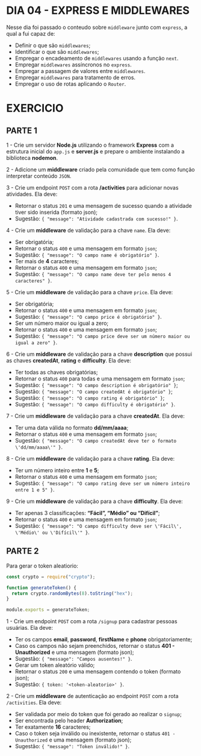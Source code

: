 # DIA 04 - EXPRESS E MIDDLEWARES

Nesse dia foi passado o conteudo sobre `middleware` junto com `express`, a qual a fui capaz de:

- Definir o que são `middlewares`;
- Identificar o que são `middlewares`;
- Empregar o encadeamento de `middlewares` usando a função `next`.
- Empregar `middlewares` assíncronos no `express`.
- Empregar a passagem de valores entre `middlewares`.
- Empregar `middlewares` para tratamento de erros.
- Empregar o uso de rotas aplicando o `Router`.

# EXERCICIO

## PARTE 1

1 - Crie um servidor **Node.js** utilizando o framework **Express** com a estrutura inicial do `app.js` e **server.js** e prepare o ambiente instalando a biblioteca **nodemon**.

2 - Adicione um **middleware** criado pela comunidade que tem como função interpretar conteúdo `JSON`.

3 - Crie um endpoint `POST` com a rota **/activities** para adicionar novas atividades. Ela deve:

- Retornar o status `201` e uma mensagem de sucesso quando a atividade tiver sido inserida (formato json);
- Sugestão: `{ "message": "Atividade cadastrada com sucesso!" }`.

4 - Crie um **middleware** de validação para a chave `name`. Ela deve:

- Ser obrigatória;
- Retornar o status `400` e uma mensagem em formato `json`;
- Sugestão: `{ "message": "O campo name é obrigatório" }`.
- Ter mais de **4** caracteres;
- Retornar o status `400` e uma mensagem em formato `json`;
- Sugestão: `{ "message": "O campo name deve ter pelo menos 4 caracteres" }`.

5 - Crie um **middleware** de validação para a chave `price`. Ela deve:

- Ser obrigatória;
- Retornar o status `400` e uma mensagem em formato `json`;
- Sugestão: `{ "message": "O campo price é obrigatório" }`.
- Ser um número maior ou igual a zero;
- Retornar o status `400` e uma mensagem em formato `json`;
- Sugestão: `{ "message": "O campo price deve ser um número maior ou igual a zero" }`.

6 - Crie um **middleware** de validação para a chave **description** que possui as chaves **createdAt**, **rating** e **difficulty**. Ela deve:

- Ter todas as chaves obrigatórias;
- Retornar o status `400` para todas e uma mensagem em formato `json`;
- Sugestão: `{ "message": "O campo description é obrigatório" }`;
- Sugestão: `{ "message": "O campo createdAt é obrigatório" }`;
- Sugestão: `{ "message": "O campo rating é obrigatório" }`;
- Sugestão: `{ "message": "O campo difficulty é obrigatório" }`.

7 - Crie um **middleware** de validação para a chave **createdAt**. Ela deve:

- Ter uma data válida no formato **dd/mm/aaaa**;
- Retornar o status `400` e uma mensagem em formato `json`;
- Sugestão: `{ "message": "O campo createdAt deve ter o formato \'dd/mm/aaaa\'" }`.

8 - Crie um **middleware** de validação para a chave **rating**. Ela deve:

- Ter um número inteiro entre **1** e **5**;
- Retornar o status `400` e uma mensagem em formato `json`;
- Sugestão: `{ "message": "O campo rating deve ser um número inteiro entre 1 e 5" }`.

9 - Crie um **middleware** de validação para a chave **difficulty**. Ela deve:

- Ter apenas 3 classificações: **“Fácil”, “Médio” ou “Difícil”**;
- Retornar o status `400` e uma mensagem em formato `json`;
- Sugestão: `{ "message": "O campo difficulty deve ser \'Fácil\', \'Médio\' ou \'Difícil\'" }`.

## PARTE 2

Para gerar o token aleatiorio:

```javascript
const crypto = require("crypto");

function generateToken() {
  return crypto.randomBytes(8).toString("hex");
}

module.exports = generateToken;
```

1 - Crie um endpoint `POST` com a rota `/signup` para cadastrar pessoas usuárias. Ela deve:

- Ter os campos **email**, **password**, **firstName** e **phone** obrigatoriamente;
- Caso os campos não sejam preenchidos, retornar o status **401 - Unauthorized** e uma mensagem (formato json);
- Sugestão: `{ "message": "Campos ausentes!" }`.
- Gerar um token aleatório válido;
- Retornar o status `200` e uma mensagem contendo o token (formato json);
- Sugestão: `{ token: '<token-aleatorio>' }`.

2 - Crie um **middleware** de autenticação ao endpoint `POST` com a rota `/activities`. Ela deve:

  - Ser validada por meio do token que foi gerado ao realizar o `signup`;
  - Ser encontrada pelo header **Authorization**;
  - Ter exatamente **16** caracteres;
  - Caso o token seja inválido ou inexistente, retornar o status `401 - Unauthorized` e uma mensagem (formato json);
  - Sugestão: `{ "message": "Token inválido!" }`.
